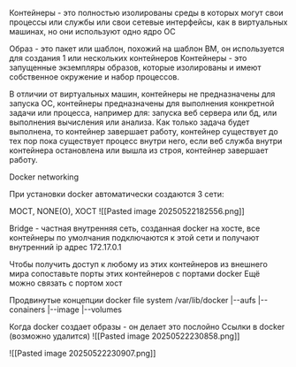 Контейнеры - это полностью изолированы среды в которых могут свои процессы или службы или свои сетевые интерфейсы, как в виртуальных машинах, но они используют одно ядро ОС

Образ - это пакет или шаблон, похожий на шаблон ВМ, он используется для создания 1 или нескольких контейнеров
Контейнеры - это запущенные экземпляры образов, которые изолированы и имеют собственное окружение и набор процессов.

В отличии от виртуальных машин, контейнеры не предназначены для запуска ОС, контейнеры предназначены для выполнения конкретной задачи или процесса, например для:
запуска веб сервера или бд, или выполнения вычисления или анализа.
Как только задача будет выполнена, то контейнер завершает работу, контейнер существует до тех пор пока существует процесс внутри него, если веб служба внутри контейнера остановлена или вышла из строя, контейнер завершает работу.



Docker networking

При установки docker автоматически создаются 3 сети:

МОСТ, NONE(O), ХОСТ
![[Pasted image 20250522182556.png]]

Bridge - частная внутренняя сеть, созданная docker на хосте, все контейнеры по умолчания подключаются к этой сети и получают внутренний ip адрес 172.17.0.1

Чтобы получить доступ к любому из этих контейнеров из внешнего мира сопоставьте порты этих контейнеров с портами docker
Ещё можно связать с портом хост

Продвинутые концепции docker
file system
/var/lib/docker
|--aufs
|--conainers
|--image
|--volumes

Когда docker создает образы - он делает это послойно 
Ссылки в docker (возможно удалится)
![[Pasted image 20250522230858.png]]

![[Pasted image 20250522230907.png]]



